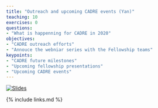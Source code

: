```yaml
---
title: "Outreach and upcoming CADRE events (Yan)"
teaching: 10
exercises: 0
questions:
- "What is happenning for CADRE in 2020"
objectives:
- "CADRE outreach efforts"
- "Annouce the webniar series with the Fellowship teams"
keypoints:
- "CADRE future milestones"
- "Upcoming fellowship presentations"
- "Upcoming CADRE events"
---
```


[![Slides](https://pbs.twimg.com/media/EPYOXojWAAE60pq?format=jpg&name=small)](https://docs.google.com/presentation/d/e/2PACX-1vSgUaJGhKwtuKjg87kae3Gzb4rwUFwCvpc1KlOd8QddeY3pjdM6B1ZdmLjMRFgL1GGZ6zwOolRELB2i/pub?start=false&loop=false&delayms=600000#slide=id.g6112ce6bd3_0_7)

{% include links.md %}
